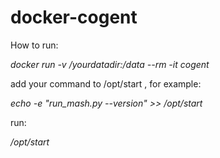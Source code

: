 # docker-cogent

How to run:

*docker run -v /yourdatadir:/data --rm -it cogent*

add your command to /opt/start , for example:

*echo -e "run_mash.py --version" >> /opt/start*

run:

*/opt/start*

